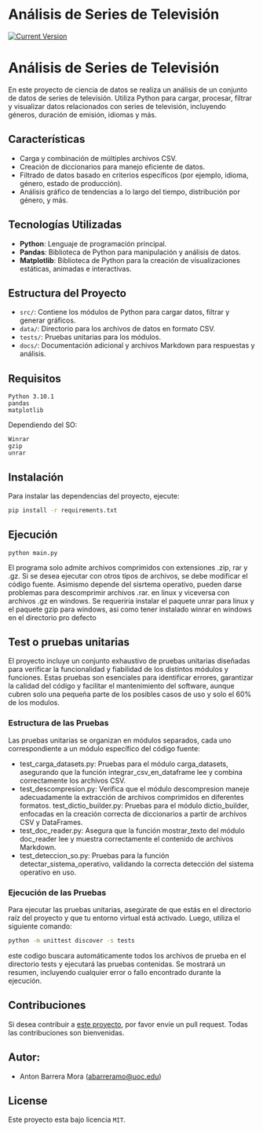 Análisis de Series de Televisión
============
[![Current Version](https://img.shields.io/badge/version-1.0-green.svg)](https://github.com/Kamaranis/PEC4) 

# Análisis de Series de Televisión

En este proyecto de ciencia de datos se realiza un análisis de un conjunto de datos de series de televisión. Utiliza Python para cargar, procesar, filtrar y visualizar datos relacionados con series de televisión, incluyendo géneros, duración de emisión, idiomas y más.

## Características

- Carga y combinación de múltiples archivos CSV.
- Creación de diccionarios para manejo eficiente de datos.
- Filtrado de datos basado en criterios específicos (por ejemplo, idioma, género, estado de producción).
- Análisis gráfico de tendencias a lo largo del tiempo, distribución por género, y más.

## Tecnologías Utilizadas

- **Python**: Lenguaje de programación principal.
- **Pandas**: Biblioteca de Python para manipulación y análisis de datos.
- **Matplotlib**: Biblioteca de Python para la creación de visualizaciones estáticas, animadas e interactivas.

## Estructura del Proyecto

- `src/`: Contiene los módulos de Python para cargar datos, filtrar y generar gráficos.
- `data/`: Directorio para los archivos de datos en formato CSV.
- `tests/`: Pruebas unitarias para los módulos.
- `docs/`: Documentación adicional y archivos Markdown para respuestas y análisis.

## Requisitos
```
Python 3.10.1
pandas
matplotlib
```
Dependiendo del SO:
```
Winrar
gzip
unrar
```

## Instalación
Para instalar las dependencias del proyecto, ejecute:

```bash
pip install -r requirements.txt
```

## Ejecución
```
python main.py
```
El programa solo admite archivos comprimidos con extensiones .zip, rar y .gz. Si se desea ejecutar con otros tipos de archivos, se debe modificar el código fuente. Asimismo depende del sisrtema operativo, pueden darse problemas para descomprimir archivos .rar. en linux y viceversa con archivos .gz en windows.
Se requeriria instalar el paquete unrar para linux y el paquete gzip para windows, asi como tener instalado winrar en windows en el directorio pro defecto

## Test o pruebas unitarias
El proyecto incluye un conjunto exhaustivo de pruebas unitarias diseñadas para verificar la funcionalidad y fiabilidad de los distintos módulos y funciones. Estas pruebas son esenciales para identificar errores, garantizar la calidad del código y facilitar el mantenimiento del software, aunque cubren solo una pequeña parte de los posibles casos de uso y solo el 60% de los modulos.

### Estructura de las Pruebas
Las pruebas unitarias se organizan en módulos separados, cada uno correspondiente a un módulo específico del código fuente:

- test_carga_datasets.py: Pruebas para el módulo carga_datasets, asegurando que la función integrar_csv_en_dataframe lee y combina correctamente los archivos CSV.
- test_descompresion.py: Verifica que el módulo descompresion maneje adecuadamente la extracción de archivos comprimidos en diferentes formatos.
test_dictio_builder.py: Pruebas para el módulo dictio_builder, enfocadas en la creación correcta de diccionarios a partir de archivos CSV y DataFrames.
- test_doc_reader.py: Asegura que la función mostrar_texto del módulo doc_reader lee y muestra correctamente el contenido de archivos Markdown.
- test_deteccion_so.py: Pruebas para la función detectar_sistema_operativo, validando la correcta detección del sistema operativo en uso.

### Ejecución de las Pruebas
Para ejecutar las pruebas unitarias, asegúrate de que estás en el directorio raíz del proyecto y que tu entorno virtual está activado. Luego, utiliza el siguiente comando:

```bash
python -m unittest discover -s tests

```
este codigo buscara automáticamente todos los archivos de prueba en el directorio tests y ejecutará las pruebas contenidas. Se mostrará un resumen, incluyendo cualquier error o fallo encontrado durante la ejecución.


## Contribuciones
Si desea contribuir a [este proyecto](https://github.com/Kamaranis/PEC4), por favor envíe un pull request. Todas las contribuciones son bienvenidas.

## Autor:
- Anton Barrera Mora (abarreramo@uoc.edu)

## License
Este proyecto esta bajo licencia `MIT`.
